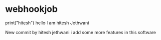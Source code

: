 # webhookjob

print("hitesh")
hello  I am hitesh Jethwani 

New commit by hitesh jethwani
i add some more features in this software 

